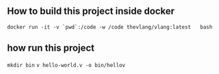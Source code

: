 ## How to build  this project inside docker 
``` docker run -it -v `pwd`:/code -w /code thevlang/vlang:latest   bash ```

## how run this project
```mkdir bin```
```v hello-world.v -o bin/hellov ```
